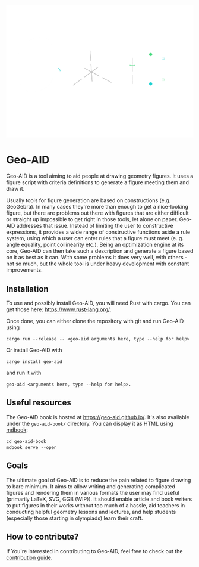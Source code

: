 ![Geo-AID Logo](logo/full-white.svg)

# Geo-AID

Geo-AID is a tool aiming to aid people at drawing geometry figures. It uses a figure script with criteria definitions to generate a figure meeting them and draw it.

Usually tools for figure generation are based on constructions (e.g. GeoGebra). In many cases they're more than enough to get a nice-looking figure, but there are problems out there with figures that are either difficult or straight up impossible to get right in those tools, let alone on paper. Geo-AID addresses that issue. Instead of limiting the user to constructive expressions, it provides a wide range of constructive functions aside a rule system, using which a user can enter rules that a figure must meet (e. g. angle equality, point collinearity etc.). Being an optimization engine at its core, Geo-AID can then take such a description and generate a figure based on it as best as it can. With some problems it does very well, with others - not so much, but the whole tool is under heavy development with constant improvements.

## Installation
To use and possibly install Geo-AID, you will need Rust with cargo. You can get those here: https://www.rust-lang.org/.

Once done, you can either clone the repository with git and run Geo-AID using
```
cargo run --release -- <geo-aid arguments here, type --help for help>
```

Or install Geo-AID with
```
cargo install geo-aid
```

and run it with
```
geo-aid <arguments here, type --help for help>.
```

## Useful resources

The Geo-AID book is hosted at https://geo-aid.github.io/. It's also available under the `geo-aid-book/` directory. You can display it as HTML using [mdbook](https://github.com/rust-lang/mdBook):

```
cd geo-aid-book
mdbook serve --open
```

## Goals

The ultimate goal of Geo-AID is to reduce the pain related to figure drawing to bare minimum. It aims to allow writing and generating complicated figures and rendering them in various formats the user may find useful (primarily LaTeX, SVG, GGB (WIP)). It should enable article and book writers to put figures in their works without too much of a hassle, aid teachers in conducting helpful geometry lessons and lectures, and help students (especially those starting in olympiads) learn their craft.

## How to contribute?

If You're interested in contributing to Geo-AID, feel free to check out the [contribution guide](CONTRIBUTING.md).